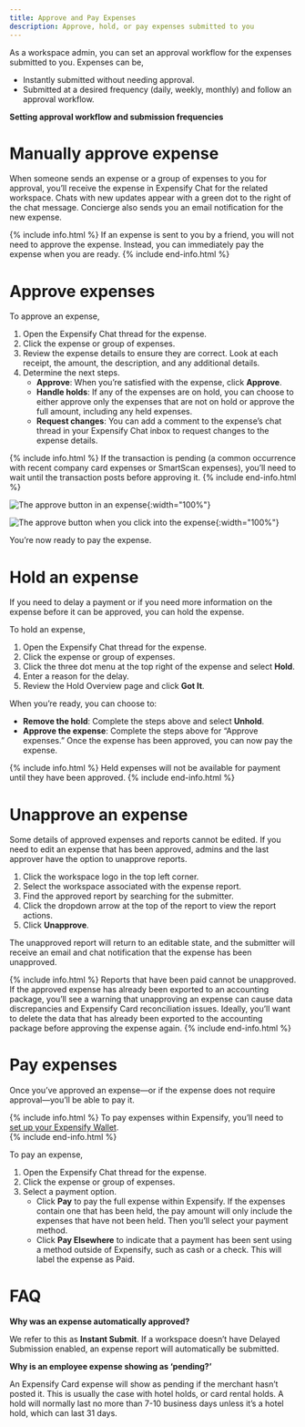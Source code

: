 ```yaml
---
title: Approve and Pay Expenses
description: Approve, hold, or pay expenses submitted to you
---
```

<div id="new-expensify" markdown="1">

As a workspace admin, you can set an approval workflow for the expenses submitted to you. Expenses can be,

- Instantly submitted without needing approval.
- Submitted at a desired frequency (daily, weekly, monthly) and follow an approval workflow. 

**Setting approval workflow and submission frequencies**

# Manually approve expense

When someone sends an expense or a group of expenses to you for approval, you’ll receive the expense in Expensify Chat for the related workspace. Chats with new updates appear with a green dot to the right of the chat message. Concierge also sends you an email notification for the new expense.

{% include info.html %}
If an expense is sent to you by a friend, you will not need to approve the expense. Instead, you can immediately pay the expense when you are ready. 
{% include end-info.html %}

# Approve expenses

To approve an expense,

1. Open the Expensify Chat thread for the expense. 
2. Click the expense or group of expenses. 
3. Review the expense details to ensure they are correct. Look at each receipt, the amount, the description, and any additional details. 
4. Determine the next steps.
   - **Approve**: When you’re satisfied with the expense, click **Approve**. 
   - **Handle holds**: If any of the expenses are on hold, you can choose to either approve only the expenses that are not on hold or approve the full amount, including any held expenses.
   - **Request changes**: You can add a comment to the expense’s chat thread in your Expensify Chat inbox to request changes to the expense details.

{% include info.html %}
If the transaction is pending (a common occurrence with recent company card expenses or SmartScan expenses), you’ll need to wait until the transaction posts before approving it.
{% include end-info.html %}

![The approve button in an expense]({{site.url}}/assets/images/ExpensifyHelp_ApproveExpense_1.png){:width="100%"}

![The approve button when you click into the expense]({{site.url}}/assets/images/ExpensifyHelp_ApproveExpense_2.png){:width="100%"}

You’re now ready to pay the expense. 

# Hold an expense

If you need to delay a payment or if you need more information on the expense before it can be approved, you can hold the expense. 

To hold an expense,

1. Open the Expensify Chat thread for the expense. 
2. Click the expense or group of expenses. 
3. Click the three dot menu at the top right of the expense and select **Hold**. 
4. Enter a reason for the delay. 
5. Review the Hold Overview page and click **Got It**. 

When you’re ready, you can choose to: 
- **Remove the hold**: Complete the steps above and select **Unhold**.
- **Approve the expense**: Complete the steps above for “Approve expenses.” 
Once the expense has been approved, you can now pay the expense.

{% include info.html %}
Held expenses will not be available for payment until they have been approved.
{% include end-info.html %}

# Unapprove an expense

Some details of approved expenses and reports cannot be edited. If you need to edit an expense that has been approved, admins and the last approver have the option to unapprove reports. 

1. Click the workspace logo in the top left corner.
2. Select the workspace associated with the expense report.
3. Find the approved report by searching for the submitter.
4. Click the dropdown arrow at the top of the report to view the report actions.
5. Click **Unapprove**.

The unapproved report will return to an editable state, and the submitter will receive an email and chat notification that the expense has been unapproved.

{% include info.html %}
Reports that have been paid cannot be unapproved. If the approved expense has already been exported to an accounting package, you’ll see a warning that unapproving an expense can cause data discrepancies and Expensify Card reconciliation issues. Ideally, you’ll want to delete the data that has already been exported to the accounting package before approving the expense again.
{% include end-info.html %}

# Pay expenses

Once you’ve approved an expense&mdash;or if the expense does not require approval&mdash;you’ll be able to pay it.

{% include info.html %}
To pay expenses within Expensify, you’ll need to [set up your Expensify Wallet](https://help.expensify.com/articles/new-expensify/expenses-&-payments/Set-up-your-wallet).  
{% include end-info.html %}

To pay an expense,

1. Open the Expensify Chat thread for the expense. 
2. Click the expense or group of expenses. 
3. Select a payment option.
   - Click **Pay** to pay the full expense within Expensify. If the expenses contain one that has been held, the pay amount will only include the expenses that have not been held. Then you’ll select your payment method.
   - Click **Pay Elsewhere** to indicate that a payment has been sent using a method outside of Expensify, such as cash or a check. This will label the expense as Paid.

# FAQ

**Why was an expense automatically approved?**

We refer to this as **Instant Submit**. If a workspace doesn’t have Delayed Submission enabled, an expense report will automatically be submitted.

**Why is an employee expense showing as ‘pending?’**

An Expensify Card expense will show as pending if the merchant hasn’t posted it. This is usually the case with hotel holds, or card rental holds. A hold will normally last no more than 7-10 business days unless it’s a hotel hold, which can last 31 days. 

</div>
